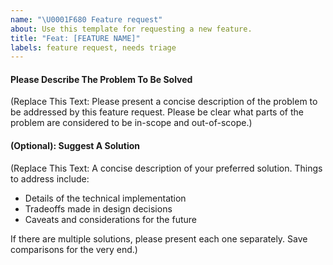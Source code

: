 ```yaml
---
name: "\U0001F680 Feature request"
about: Use this template for requesting a new feature.
title: "Feat: [FEATURE NAME]"
labels: feature request, needs triage
---
```


#### Please Describe The Problem To Be Solved

(Replace This Text: Please present a concise description of the problem to be addressed by this feature request. Please be clear what parts of the problem are considered to be in-scope and out-of-scope.)

#### (Optional): Suggest A Solution

(Replace This Text: A concise description of your preferred solution. Things to address include:

- Details of the technical implementation
- Tradeoffs made in design decisions
- Caveats and considerations for the future

If there are multiple solutions, please present each one separately. Save comparisons for the very end.)
